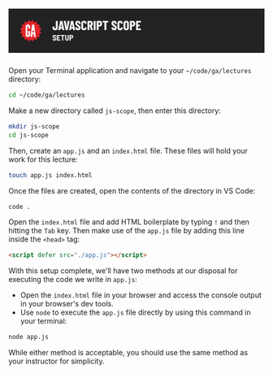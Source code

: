 # ![JavaScript Scope - Setup](./assets/hero.png)

Open your Terminal application and navigate to your `~/code/ga/lectures` directory:

```bash
cd ~/code/ga/lectures
```

Make a new directory called `js-scope`, then enter this directory:

```bash
mkdir js-scope
cd js-scope
```
Then, create an `app.js` and an `index.html` file. These files will hold your work for this lecture:

```bash
touch app.js index.html
```

Once the files are created, open the contents of the directory in VS Code:

```bash
code .
```

Open the `index.html` file and add HTML boilerplate by typing `!` and then hitting the `Tab` key. Then make use of the `app.js` file by adding this line inside the `<head>` tag:

```html
<script defer src="./app.js"></script>
```

With this setup complete, we'll have two methods at our disposal for executing the code we write in `app.js`:

- Open the `index.html` file in your browser and access the console output in your browser's dev tools.
- Use `node` to execute the `app.js` file directly by using this command in your terminal:

```bash
node app.js
```

While either method is acceptable, you should use the same method as your instructor for simplicity.
